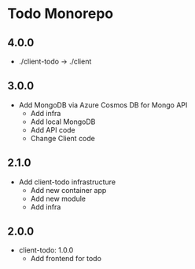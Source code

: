 # Todo Monorepo

## 4.0.0

* ./client-todo -> ./client

## 3.0.0

* Add MongoDB via Azure Cosmos DB for Mongo API
    * Add infra
    * Add local MongoDB
    * Add API code
    * Change Client code

## 2.1.0

* Add client-todo infrastructure
    * Add new container app
    * Add new module
    * Add infra

## 2.0.0

* client-todo: 1.0.0
    * Add frontend for todo 